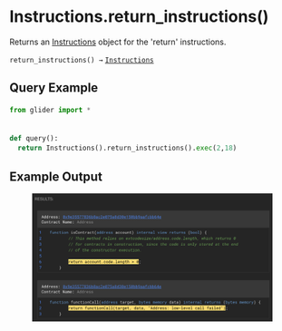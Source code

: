 # Instructions.return\_instructions()

Returns an [Instructions](./) object for the 'return' instructions.

`return_instructions() →` [`Instructions`](./)

## Query Example

```python
from glider import *


def query():
  return Instructions().return_instructions().exec(2,18)
```

## Example Output

<figure><img src="../../.gitbook/assets/image (260).png" alt=""><figcaption></figcaption></figure>
